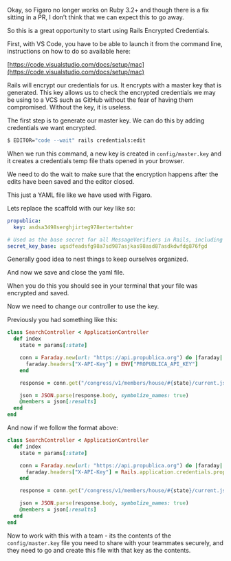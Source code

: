 
Okay, so Figaro no longer works on Ruby 3.2+ and though there is a fix sitting in a PR, I don’t think that we can expect this to go away.

So this is a great opportunity to start using Rails Encrypted Credentials. 

First, with VS Code, you have to be able to launch it from the command line, instructions on how to do so available here:

[https://code.visualstudio.com/docs/setup/mac](https://code.visualstudio.com/docs/setup/mac)

Rails will encrypt our credentials for us. It encrypts with a master key that is generated. This key allows us to check the encrypted credentials we may be using to a VCS such as GitHub without the fear of having them compromised. Without the key, it is useless. 

The first step is to generate our master key. We can do this by adding credentials we want encrypted.

```bash
$ EDITOR="code --wait" rails credentials:edit
```

When we run this command, a new key is created in `config/master.key` and it creates a credentials temp file thats opened in your browser.

We need to do the wait to make sure that the encryption happens after the edits have been saved and the editor closed. 

This just a YAML file like we have used with Figaro.

Lets replace the scaffold with our key like so:

```yaml
propublica:
  key: asdsa3498serghjirteg978ertertwhter

# Used as the base secret for all MessageVerifiers in Rails, including the one protecting cookies.
secret_key_base: ugsdfeadsfg98a7sd987asjkas98asd87asdkdwfdg876fgd
```

Generally good idea to nest things to keep ourselves organized.

And now we save and close the yaml file.

When you do this you should see in your terminal that your file was encrypted and saved. 

Now we need to change our controller to use the key. 

Previously you had something like this:

```ruby
class SearchController < ApplicationController
  def index
    state = params[:state]

    conn = Faraday.new(url: "https://api.propublica.org") do |faraday|
      faraday.headers["X-API-Key"] = ENV["PROPUBLICA_API_KEY"]
    end

    response = conn.get("/congress/v1/members/house/#{state}/current.json")

    json = JSON.parse(response.body, symbolize_names: true)
    @members = json[:results]
  end
end
```

And now if we follow the format above:

```ruby
class SearchController < ApplicationController
  def index
    state = params[:state]

    conn = Faraday.new(url: "https://api.propublica.org") do |faraday|
      faraday.headers["X-API-Key"] = Rails.application.credentials.propublica[:key]
    end

    response = conn.get("/congress/v1/members/house/#{state}/current.json")

    json = JSON.parse(response.body, symbolize_names: true)
    @members = json[:results]
  end
end
```

Now to work with this with a team - its the contents of the `config/master.key` file you need to share with your teammates securely, and they need to go and create this file with that key as the contents.
